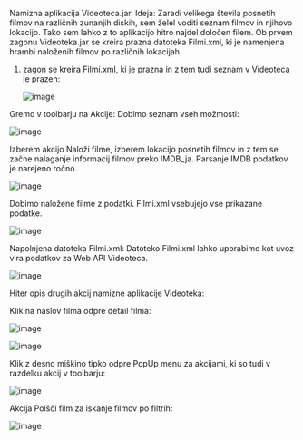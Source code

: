 Namizna aplikacija Videoteca.jar.
Ideja: Zaradi velikega števila posnetih filmov na različnih zunanjih diskih, sem želel voditi seznam filmov in njihovo lokacijo. Tako sem lahko z to aplikacijo hitro najdel določen filem.
Ob prvem zagonu Videoteka.jar se kreira prazna datoteka Filmi.xml, ki je namenjena hrambi naloženih filmov po različnih lokacijah.

1. zagon se kreira Filmi.xml, ki je prazna in z tem tudi seznam v Videoteca je prazen:

   ![image](https://github.com/damko81/JavaVideoteka/assets/162964541/5c6c5840-a733-4b15-9b1e-91c2dead0c38)

Gremo v toolbarju na Akcije:
Dobimo seznam vseh možmosti:

![image](https://github.com/damko81/JavaVideoteka/assets/162964541/8fad1188-5744-4038-8724-ef7dd9a0f7f4)

Izberem akcijo Naloži filme, izberem lokacijo posnetih filmov in z tem se začne nalaganje informacij filmov preko IMDB_ja.
Parsanje IMDB podatkov je narejeno ročno.

![image](https://github.com/damko81/JavaVideoteka/assets/162964541/4bd2d24f-5fe9-45dd-9935-dbe61f58af99)

Dobimo naložene filme z podatki. Filmi.xml vsebujejo vse prikazane podatke.

![image](https://github.com/damko81/JavaVideoteka/assets/162964541/b7b13f43-04d4-4a20-bc41-27be5b5a8a11)

Napolnjena datoteka Filmi.xml:
Datoteko Filmi.xml lahko uporabimo kot uvoz vira podatkov za Web API Videoteca.

![image](https://github.com/damko81/JavaVideoteka/assets/162964541/4abdb8aa-6f38-4f4a-bb0e-6fceee973428)

Hiter opis drugih akcij namizne aplikacije Videoteka:

Klik na naslov filma odpre detail filma:

![image](https://github.com/damko81/JavaVideoteka/assets/162964541/1f611cc9-d151-4f13-bf67-9fa939eb021b)

![image](https://github.com/damko81/JavaVideoteka/assets/162964541/3509c19a-45ba-4db2-be86-b67886257be7)

Klik z desno miškino tipko odpre PopUp menu za akcijami, ki so tudi v razdelku akcij v toolbarju:

![image](https://github.com/damko81/JavaVideoteka/assets/162964541/ea598e6a-35ac-4dd2-89e1-c77a259fdac6)

Akcija Poišči film za iskanje filmov po filtrih:

![image](https://github.com/damko81/JavaVideoteka/assets/162964541/2986c35d-c656-48ec-a505-785921c7b8f3)


